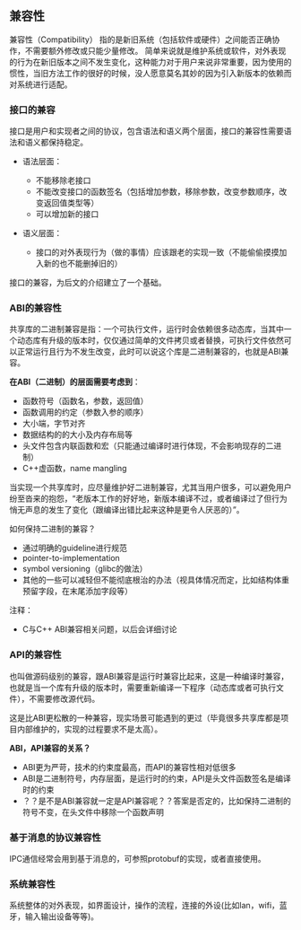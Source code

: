 ## 兼容性
兼容性（Compatibility） 指的是新旧系统（包括软件或硬件）之间能否正确协作，不需要额外修改或只能少量修改。
简单来说就是维护系统或软件，对外表现的行为在新旧版本之间不发生变化，这种能力对于用户来说非常重要，因为使用的惯性，当旧方法工作的很好的时候，没人愿意莫名其妙的因为引入新版本的依赖而对系统进行适配。

### **接口的兼容**
接口是用户和实现者之间的协议，包含语法和语义两个层面，接口的兼容性需要语法和语义都保持稳定。

- 语法层面：
  - 不能移除老接口
  - 不能改变接口的函数签名（包括增加参数，移除参数，改变参数顺序，改变返回值类型等）
  - 可以增加新的接口

- 语义层面：
  - 接口的对外表现行为（做的事情）应该跟老的实现一致（不能偷偷摸摸加入新的也不能删掉旧的）

接口的兼容，为后文的介绍建立了一个基础。

### ABI的兼容性
共享库的二进制兼容是指：一个可执行文件，运行时会依赖很多动态库，当其中一个动态库有升级的版本时，仅仅通过简单的文件拷贝或者替换，可执行文件依然可以正常运行且行为不发生改变，此时可以说这个库是二进制兼容的，也就是ABI兼容。

**在ABI（二进制）的层面需要考虑到**：
- 函数符号（函数名，参数，返回值）
- 函数调用的约定（参数入参的顺序）
- 大小端，字节对齐
- 数据结构的的大小及内存布局等
- 头文件包含内联函数和宏（只能通过编译时进行体现，不会影响现存的二进制）
- C++虚函数，name mangling

当实现一个共享库时，应尽量维护好二进制兼容，尤其当用户很多，可以避免用户纷至沓来的抱怨，“老版本工作的好好地，新版本编译不过，或者编译过了但行为悄无声息的发生了变化（跟编译出错比起来这种是更令人厌恶的）”。

如何保持二进制的兼容？
- 通过明确的guideline进行规范
- pointer-to-implementation
- symbol versioning（glibc的做法）
- 其他的一些可以减轻但不能彻底根治的办法（视具体情况而定，比如结构体重预留字段，在末尾添加字段等）

注释：
- C与C++ ABI兼容相关问题，以后会详细讨论

### API的兼容性
也叫做源码级别的兼容，跟ABI兼容是运行时兼容比起来，这是一种编译时兼容，也就是当一个库有升级的版本时，需要重新编译一下程序（动态库或者可执行文件），不需要修改源代码。

这是比ABI更松散的一种兼容，现实场景可能遇到的更过（毕竟很多共享库都是项目内部维护的，实现的过程要求不是太高）。

**ABI，API兼容的关系？**
- ABI更为严苛，技术的约束度最高，而API的兼容性相对低很多
- ABI是二进制符号，内存层面，是运行时的约束，API是头文件函数签名是编译时的约束
- ？？是不是ABI兼容就一定是API兼容呢？？答案是否定的，比如保持二进制的符号不变，在头文件中移除一个函数声明

### 基于消息的协议兼容性
IPC通信经常会用到基于消息的，可参照protobuf的实现，或者直接使用。

### 系统兼容性
系统整体的对外表现，如界面设计，操作的流程，连接的外设(比如lan，wifi，蓝牙，输入输出设备等等)。